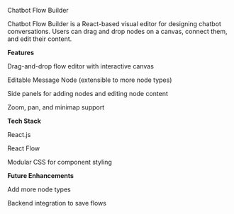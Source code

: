 Chatbot Flow Builder

Chatbot Flow Builder is a React-based visual editor for designing chatbot conversations. Users can drag and drop nodes on a canvas, connect them, and edit their content.

**Features**

Drag-and-drop flow editor with interactive canvas

Editable Message Node (extensible to more node types)

Side panels for adding nodes and editing node content

Zoom, pan, and minimap support

**Tech Stack**

React.js

React Flow

Modular CSS for component styling

**Future Enhancements**

Add more node types 

Backend integration to save flows
